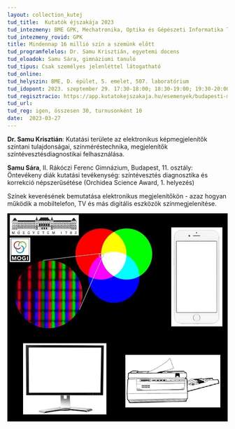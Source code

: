 ```yaml
---
layout: collection_kutej
tud_title:  Kutatók éjszakája 2023
tud_intezmeny: BME GPK, Mechatronika, Optika és Gépészeti Informatika Tanszék
tud_intezmeny_rovid: GPK
title: Mindennap 16 millió szín a szemünk előtt
tud_programfelelos: Dr. Samu Krisztián, egyetemi docens
tud_eloadok: Samu Sára, gimnáziumi tanuló
tud_tipus: Csak személyes jelenléttel látogatható
tud_online: 
tud_helyszin: BME, D. épület, 5. emelet, 507. laboratórium 
tud_idopont: 2023. szeptember 29. 17:30-18:00; 18:30-19:00; 19:30-20:00 
tud_regisztracio: https://app.kutatokejszakaja.hu/esemenyek/budapesti-muszaki-es-gazdasagtudomanyi-egyetem/mindennap-16-millio-szin-a-szemunk-elott
tud_url: 
tud_reg: igen, összesen 30, turnusonként 10
date:  2023-03-27
---
```


**Dr. Samu Krisztián**: Kutatási területe az elektronikus képmegjelenítők színtani tulajdonságai, színméréstechnika, megjelenítők színtévesztésdiagnostikai felhasználása.

**Samu Sára**, II. Rákóczi Ferenc Gimnázium, Budapest, 11. osztály: Öntevékeny diák kutatási tevékenység: színtévesztés diagnosztika és korrekció népszerűsétése (Orchidea Science Award, 1. helyezés)



Színek keverésének bemutatása elektronikus megjelenítőkön - azaz hogyan működik a mobiltelefon, TV és más digitális eszközök színmegjelenítése. 


![Mindennap 16 millió szín a szemünk előtt](../2023/images/mindennap-16-millio-szin-a-szemunk-elott.jpg)
